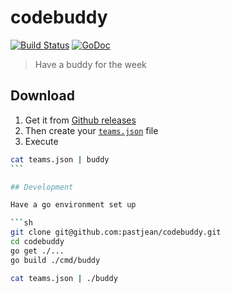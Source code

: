 # codebuddy

[![Build Status](https://travis-ci.org/pastjean/codebuddy.svg?branch=master)](https://travis-ci.org/pastjean/codebuddy)
[![GoDoc](http://godoc.org/github.com/pastjean/codebuddy?status.svg)](http://godoc.org/github.com/pastjean/codebuddy)

> Have a buddy for the week


## Download

1. Get it from [Github releases](https://github.com/pastjean/codebuddy/releases/latest/)
2. Then create your [`teams.json`](teams.json) file
3. Execute
```sh
cat teams.json | buddy
``` 

## Development

Have a go environment set up

```sh
git clone git@github.com:pastjean/codebuddy.git
cd codebuddy
go get ./...
go build ./cmd/buddy

cat teams.json | ./buddy
```
